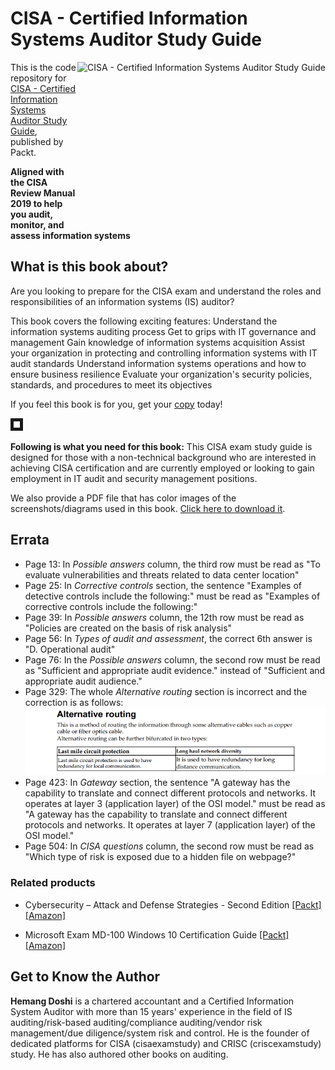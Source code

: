 # CISA - Certified Information Systems Auditor Study Guide

<a href="https://www.packtpub.com/cloud-networking/cisa-certified-information-systems-auditor-study-guide?utm_source=github&utm_medium=repository&utm_campaign=9781838989583"><img src="https://static.packt-cdn.com/products/9781838989583/cover/smaller" alt="CISA - Certified Information Systems Auditor Study Guide" height="256px" align="right"></a>

This is the code repository for [CISA - Certified Information Systems Auditor Study Guide](https://www.packtpub.com/cloud-networking/cisa-certified-information-systems-auditor-study-guide?utm_source=github&utm_medium=repository&utm_campaign=9781838989583), published by Packt.

**Aligned with the CISA Review Manual 2019 to help you audit, monitor, and assess information systems**

## What is this book about?
Are you looking to prepare for the CISA exam and understand the roles and responsibilities of an information systems (IS) auditor? 

This book covers the following exciting features:
Understand the information systems auditing process
Get to grips with IT governance and management
Gain knowledge of information systems acquisition
Assist your organization in protecting and controlling information systems with IT audit standards
Understand information systems operations and how to ensure business resilience
Evaluate your organization's security policies, standards, and procedures to meet its objectives

If you feel this book is for you, get your [copy](https://www.amazon.com/dp/1838989587) today!

<a href="https://www.packtpub.com/?utm_source=github&utm_medium=banner&utm_campaign=GitHubBanner"><img src="https://raw.githubusercontent.com/PacktPublishing/GitHub/master/GitHub.png" 
alt="https://www.packtpub.com/" border="5" /></a>

**Following is what you need for this book:**
This CISA exam study guide is designed for those with a non-technical background who are interested in achieving CISA certification and are currently employed or looking to gain employment in IT audit and security management positions.

We also provide a PDF file that has color images of the screenshots/diagrams used in this book. [Click here to download it](https:/?/?static.?packt-?cdn.?com/?downloads/?9781838989583_?ColorImages.?pdf).

## Errata

* Page 13: In _Possible answers_ column, the third row must be read as "To evaluate vulnerabilities and threats related to data center location"
* Page 25: In _Corrective controls_ section, the sentence "Examples of detective controls include the following:" must be read as "Examples of corrective controls include the following:"
* Page 39: In _Possible answers_ column, the 12th row must be read as "Policies are created on the basis of risk analysis" 
* Page 56: In _Types of audit and assessment_, the correct 6th answer is "D. Operational audit"
* Page 76: In the _Possible answers_ column, the second row must be read as "Sufficient and appropriate audit evidence." instead of "Sufficient and appropriate audit audience."
* Page 329: The whole _Alternative routing_ section is incorrect and the correction is as follows: <img src="https://github.com/PacktPublishing/CISA-Certified-Information-Systems-Auditor-Study-Guide/blob/main/errata1.PNG">
* Page 423: In _Gateway_ section, the sentence "A gateway has the capability to translate and connect different protocols and networks. It operates at layer 3 (application layer) of the OSI model." must be read as "A gateway has the capability to translate and connect different protocols and networks. It operates at layer 7 (application layer) of the OSI model."
* Page 504: In _CISA questions_ column, the second row must be read as "Which type of risk is exposed due to a hidden file on webpage?"


### Related products
*  Cybersecurity – Attack and Defense Strategies - Second Edition [[Packt]](https://www.packtpub.com/product/cybersecurity-attack-and-defense-strategies-second-edition/9781838827793https://www.packtpub.com/product/microsoft-exam-md-100-windows-10-certification-guide/9781838822187?utm_source=github&utm_medium=repository&utm_campaign=) [[Amazon]](https://www.amazon.com/dp/183882779X)

* Microsoft Exam MD-100 Windows 10 Certification Guide [[Packt]](https://www.packtpub.com/product/microsoft-exam-md-100-windows-10-certification-guide/9781838822187?utm_source=github&utm_medium=repository&utm_campaign=9781838822187) [[Amazon]](https://www.amazon.com/dp/1838822186)

## Get to Know the Author
**Hemang Doshi**
is a chartered accountant and a Certified Information System Auditor with more than 15 years' experience in the field of IS auditing/risk-based auditing/compliance auditing/vendor risk management/due diligence/system risk and control. He is the founder of dedicated platforms for CISA (cisaexamstudy) and CRISC (criscexamstudy) study. He has also authored other books on auditing.
